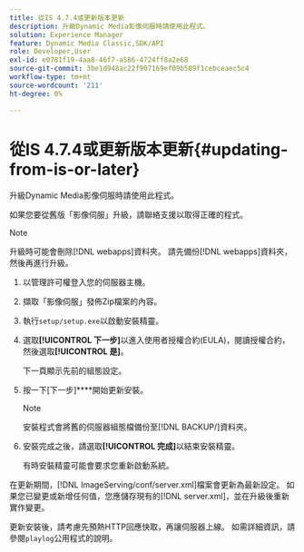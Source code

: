 ```yaml
---
title: 從IS 4.7.4或更新版本更新
description: 升級Dynamic Media影像伺服時請使用此程式。
solution: Experience Manager
feature: Dynamic Media Classic,SDK/API
role: Developer,User
exl-id: e0781f19-4aa8-46f7-a586-4724ff8a2e68
source-git-commit: 3be1d948ac22f907169ef09b509f1cebceaec5c4
workflow-type: tm+mt
source-wordcount: '211'
ht-degree: 0%

---
```


# 從IS 4.7.4或更新版本更新{#updating-from-is-or-later}

升級Dynamic Media影像伺服時請使用此程式。

如果您要從舊版「影像伺服」升級，請聯絡支援以取得正確的程式。

>[!NOTE]
>
>升級時可能會刪除[!DNL webapps]資料夾。 請先備份[!DNL webapps]資料夾，然後再進行升級。

1. 以管理許可權登入您的伺服器主機。
1. 擷取「影像伺服」發佈Zip檔案的內容。
1. 執行`setup/setup.exe`以啟動安裝精靈。
1. 選取&#x200B;**[!UICONTROL 下一步]**&#x200B;以進入使用者授權合約(EULA)，閱讀授權合約，然後選取&#x200B;**[!UICONTROL 是]**。

   下一頁顯示先前的組態設定。
1. 按一下[下一步]****&#x200B;開始更新安裝。

   >[!NOTE]
   >
   >安裝程式會將舊的伺服器組態檔備份至[!DNL BACKUP/]資料夾。

1. 安裝完成之後，請選取&#x200B;**[!UICONTROL 完成]**&#x200B;以結束安裝精靈。

   有時安裝精靈可能會要求您重新啟動系統。

在更新期間，[!DNL ImageServing/conf/server.xml]檔案會更新為最新設定。 如果您已變更或新增任何值，您應儲存現有的[!DNL server.xml]，並在升級後重新實作變更。

更新安裝後，請考慮先預熱HTTP回應快取，再讓伺服器上線。 如需詳細資訊，請參閱`playlog`公用程式的說明。
